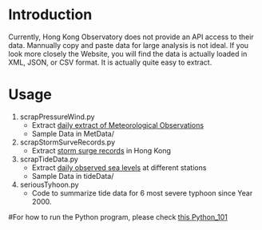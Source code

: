# Introduction
Currently, Hong Kong Observatory does not provide an API access to their data. Mannually copy and paste data for large analysis is not ideal. If you look more closely the Website, you will find the data is actually loaded in XML, JSON, or CSV format. It is actually quite easy to extract.

# Usage
1. scrapPressureWind.py
    * Extract [daily extract of Meteorological Observations](http://www.hko.gov.hk/cis/dailyExtract_e.htm?y=2015&m=05)
    * Sample Data in MetData/
2. scrapStormSurveRecords.py
    * Extract [storm surge records](https://www.hko.gov.hk/wservice/tsheet/pms/stormsurgedb_e.htm) in Hong Kong
3. scrapTideData.py
    * Extract [daily observed sea levels](http://www.hko.gov.hk/cis/dailyTide_e.htm?stn=QUB&y=1971&m=1 ) at different stations
    * Sample Data in tideData/
4. seriousTyhoon.py
    * Code to summarize tide data for 6 most severe typhoon since Year 2000.

#For how to run the Python program, please check [this Python_101](https://github.com/mottJohn/Python_101)